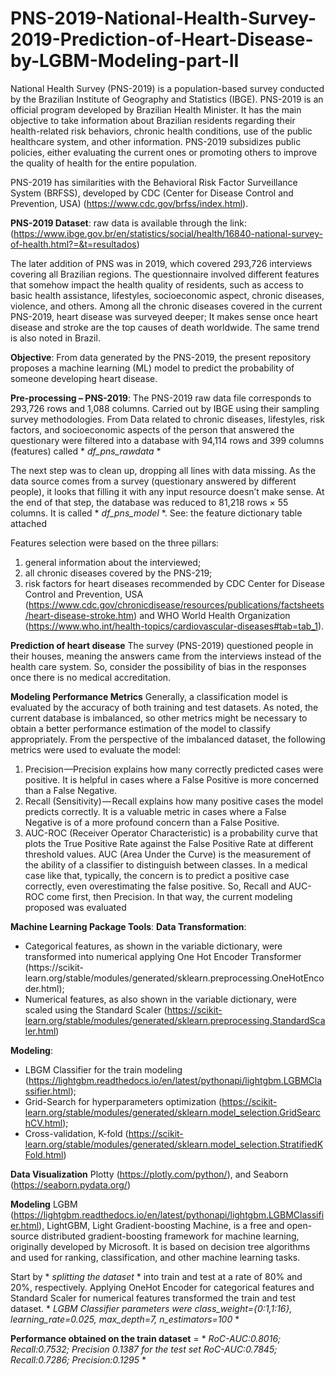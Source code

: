 # PNS-2019-National-Health-Survey-2019-Prediction-of-Heart-Disease-by-LGBM-Modeling-part-II

National Health Survey (PNS-2019) is a population-based survey conducted by the Brazilian Institute of Geography and Statistics (IBGE). PNS-2019 is an official program developed by Brazilian Health Minister. It has the main objective to take information about Brazilian residents regarding their health-related risk behaviors, chronic health conditions, use of the public healthcare system, and other information. PNS-2019 subsidizes public policies, either evaluating the current ones or promoting others to improve the quality of health for the entire population.

PNS-2019 has similarities with the Behavioral Risk Factor Surveillance System (BRFSS), developed by CDC (Center for Disease Control and Prevention, USA) (https://www.cdc.gov/brfss/index.html). 

**PNS-2019 Dataset**: raw data is available through the link: (https://www.ibge.gov.br/en/statistics/social/health/16840-national-survey-of-health.html?=&t=resultados)

The later addition of PNS was in 2019, which covered 293,726 interviews covering all Brazilian regions. The questionnaire involved different features that somehow impact the health quality of residents, such as access to basic health assistance, lifestyles, socioeconomic aspect, chronic diseases, violence, and others.
Among all the chronic diseases covered in the current PNS-2019, heart disease was surveyed deeper; It makes sense once heart disease and stroke are the top causes of death worldwide. The same trend is also noted in Brazil.

**Objective**: From data generated by the PNS-2019, the present repository proposes a machine learning (ML) model to predict the probability of someone developing heart disease.

**Pre-processing – PNS-2019**: The PNS-2019 raw data file corresponds to 293,726 rows and 1,088 columns. Carried out by IBGE using their sampling survey methodologies. From Data related to chronic diseases, lifestyles, risk factors, and socioeconomic aspects of the person that answered the questionary were filtered into a database with 94,114 rows and 399 columns (features) called * *df_pns_rawdata* *

The next step was to clean up, dropping all lines with data missing. As the data source comes from a survey (questionary answered by different people), it looks that filling it with any input resource doesn’t make sense. At the end of that step, the database was reduced to 81,218 rows × 55 columns. It is called * *df_pns_model* *. See: the feature dictionary table attached

Features selection were based on the three pillars: 
1. general information about the interviewed; 
2. all chronic diseases covered by the PNS-219;
3. risk factors for heart diseases recommended by CDC Center for Disease Control and Prevention, USA (https://www.cdc.gov/chronicdisease/resources/publications/factsheets/heart-disease-stroke.htm) and WHO World Health Organization (https://www.who.int/health-topics/cardiovascular-diseases#tab=tab_1).

**Prediction of heart disease**
The survey (PNS-2019) questioned people in their houses, meaning the answers came from the interviews instead of the health care system. So, consider the possibility of bias in the responses once there is no medical accreditation.

**Modeling Performance Metrics**
Generally, a classification model is evaluated by the accuracy of both training and test datasets. As noted, the current database is imbalanced, so other metrics might be necessary to obtain a better performance estimation of the model to classify appropriately. 
From the perspective of the imbalanced dataset, the following metrics were used to evaluate the model:
1. Precision —Precision explains how many correctly predicted cases were positive. It is helpful in cases where a False Positive is more concerned than a False Negative.
2. Recall (Sensitivity) — Recall explains how many positive cases the model predicts correctly. It is a valuable metric in cases where a False Negative is of a more profound concern than a False Positive.
3. AUC-ROC (Receiver Operator Characteristic) is a probability curve that plots the True Positive Rate against the False Positive Rate at different threshold values. AUC (Area Under the Curve) is the measurement of the ability of a classifier to distinguish between classes.
In a medical case like that, typically, the concern is to predict a positive case correctly, even overestimating the false positive. So, Recall and AUC-ROC come first, then Precision. In that way, the current modeling proposed was evaluated

**Machine Learning Package Tools**:
**Data Transformation**:
+ Categorical features, as shown in the variable dictionary, were transformed into numerical applying One Hot Encoder Transformer (https://scikit-		learn.org/stable/modules/generated/sklearn.preprocessing.OneHotEncoder.html); 
+ Numerical features, as also shown in the variable dictionary, were scaled using the Standard Scaler (https://scikit-learn.org/stable/modules/generated/sklearn.preprocessing.StandardScaler.html) 

**Modeling**:
+ LBGM Classifier for the train modeling (https://lightgbm.readthedocs.io/en/latest/pythonapi/lightgbm.LGBMClassifier.html); 
+ Grid-Search for hyperparameters optimization (https://scikit-learn.org/stable/modules/generated/sklearn.model_selection.GridSearchCV.html); 
+ Cross-validation, K-fold (https://scikit-learn.org/stable/modules/generated/sklearn.model_selection.StratifiedKFold.html)

**Data Visualization**
Plotty (https://plotly.com/python/), and Seaborn (https://seaborn.pydata.org/)

**Modeling** 
LGBM (https://lightgbm.readthedocs.io/en/latest/pythonapi/lightgbm.LGBMClassifier.html), LightGBM, Light Gradient-boosting Machine, is a free and open-source distributed gradient-boosting framework for machine learning, originally developed by Microsoft. It is based on decision tree algorithms and used for ranking, classification, and other machine learning tasks.

Start by * *splitting the dataset* * into train and test at a rate of 80% and 20%, respectively. Applying OneHot Encoder for categorical features and Standard Scaler for numerical features transformed the train and test dataset. * *LGBM Classifier parameters were class_weight={0:1,1:16}, learning_rate=0.025, 
max_depth=7, n_estimators=100* *

**Performance obtained on the train dataset** = * *RoC-AUC:0.8016; Recall:0.7532; Precision 0.1387 for the test set RoC-AUC:0.7845; Recall:0.7286; Precision:0.1295* *
